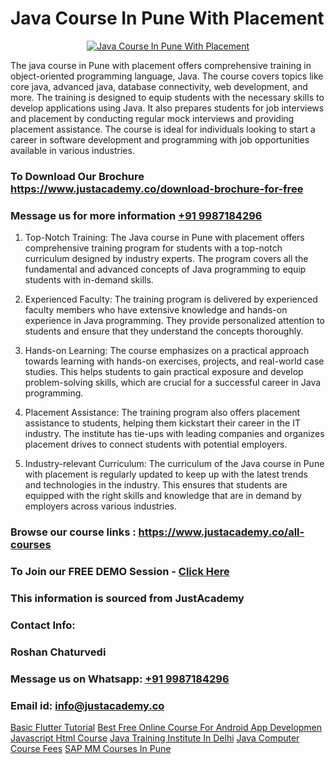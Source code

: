 # Java Course In Pune With Placement

<p align="center">
  <a href="https://justacademy.co/course-detail/core-java-training">
    <img src="https://justacademy.co/storage2/course_image/1677245426_course_image.webp" alt="Java Course In Pune With Placement">
  </a>
</p>


The java course in Pune with placement offers comprehensive training in object-oriented programming language, Java. The course covers topics like core java, advanced java, database connectivity, web development, and more. The training is designed to equip students with the necessary skills to develop applications using Java. It also prepares students for job interviews and placement by conducting regular mock interviews and providing placement assistance. The course is ideal for individuals looking to start a career in software development and programming with job opportunities available in various industries.
### To Download Our Brochure https://www.justacademy.co/download-brochure-for-free
### Message us for more information [+91 9987184296](https://api.whatsapp.com/send?phone=919987184296)
1) Top-Notch Training: The Java course in Pune with placement offers comprehensive training program for students with a top-notch curriculum designed by industry experts. The program covers all the fundamental and advanced concepts of Java programming to equip students with in-demand skills.

2) Experienced Faculty: The training program is delivered by experienced faculty members who have extensive knowledge and hands-on experience in Java programming. They provide personalized attention to students and ensure that they understand the concepts thoroughly.

3) Hands-on Learning: The course emphasizes on a practical approach towards learning with hands-on exercises, projects, and real-world case studies. This helps students to gain practical exposure and develop problem-solving skills, which are crucial for a successful career in Java programming.

4) Placement Assistance: The training program also offers placement assistance to students, helping them kickstart their career in the IT industry. The institute has tie-ups with leading companies and organizes placement drives to connect students with potential employers.

5) Industry-relevant Curriculum: The curriculum of the Java course in Pune with placement is regularly updated to keep up with the latest trends and technologies in the industry. This ensures that students are equipped with the right skills and knowledge that are in demand by employers across various industries.

### Browse our course links : https://www.justacademy.co/all-courses 
### To Join our FREE DEMO Session - [Click Here](https://www.justacademy.co/register-for-course-demo)


### This information is sourced from JustAcademy
### Contact Info:
### Roshan Chaturvedi
### Message us on Whatsapp: [+91 9987184296](https://api.whatsapp.com/send?phone=919987184296)
### Email id: [info@justacademy.co](mailto:info@justacademy.co)
                    
[Basic Flutter Tutorial](https://www.linkedin.com/pulse/basic-flutter-tutorial-justacademy-pune-jaiic/)
[Best Free Online Course For Android App Developmen](https://www.linkedin.com/pulse/best-free-online-course-android-app-developmen-h9hhc/)
[Javascript Html Course](https://medium.com/@surajvaishnav5015/javascript-html-course-c78337309cb2)
[Java Training Institute In Delhi](https://medium.com/@surajvaishnav5015/java-training-institute-in-delhi-ed526311c79f)
[Java Computer Course Fees](https://justacademyin.github.io/Articles/Java-Computer-Course-Fees)
[SAP MM Courses In Pune](https://justacademyin.github.io/Articles/SAP-MM-Courses-In-Pune)
